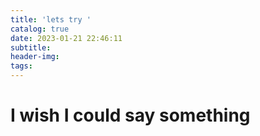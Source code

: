 ```yaml
---
title: 'lets try '
catalog: true
date: 2023-01-21 22:46:11
subtitle:
header-img:
tags:
---
```

# I wish I could say something